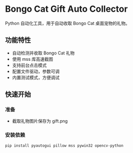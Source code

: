 # Bongo Cat Gift Auto Collector

Python 自动化工具，用于自动收取 Bongo Cat 桌面宠物的礼物。

## 功能特性

- 自动检测并收取 Bongo Cat 礼物
- 使用 mss 库高速截图
- 支持前台点击模式
- 配置文件驱动，参数可调
- 内置测试模式，方便调试

## 快速开始

### 准备
- 截取礼物图片保存为 gift.png

### 安装依赖
```bash
pip install pyautogui pillow mss pywin32 opencv-python
